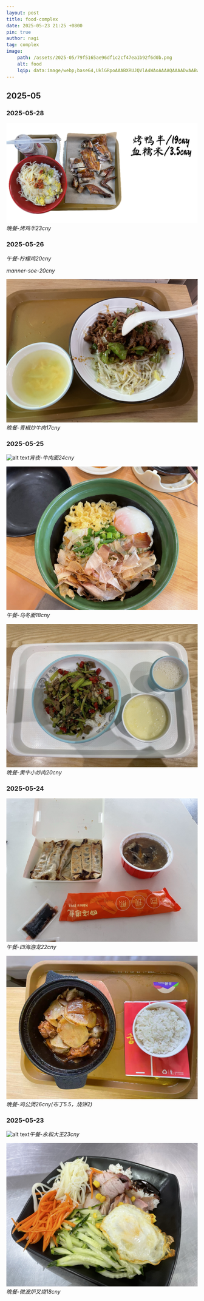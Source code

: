 ```yaml
---
layout: post
title: food-complex
date: 2025-05-23 21:25 +0800
pin: true
author: nagi
tag: complex
image: 
    path: /assets/2025-05/79f5165ae96df1c2cf47ea1b92f6d0b.png
    alt: food
    lqip: data:image/webp;base64,UklGRpoAAABXRUJQVlA4WAoAAAAQAAAADwAABwAAQUxQSDIAAAARL0AmbZurmr57yyIiqE8oiG0bejIYEQTgqiDA9vqnsUSI6H+oAERp2HZ65qP/VIAWAFZQOCBCAAAA8AEAnQEqEAAIAAVAfCWkAALp8sF8rgRgAP7o9FDvMCkMde9PK7euH5M1m6VWoDXf2FkP3BqV0ZYbO6NA/VFIAAAA
---
```


## 2025-05

### 2025-05-28

![alt text](../assets/2025-05/79f5165ae96df1c2cf47ea1b92f6d0b.png)_晚餐-烤鸡半23cny_

### 2025-05-26

_午餐-柠檬鸡20cny_

_manner-soe-20cny_

![alt text](../assets/2025-05/245bb702c6eb24d5594174885878131.jpg)_晚餐-青椒炒牛肉17cny_

### 2025-05-25

![alt text](../assets/2025-05/458c5644493df368f154e499aa14d12.jpg)_宵夜-牛肉面24cny_

![alt text](../assets/2025-05/44b699ccbe272916387e92d6c1d6976.jpg)_午餐-乌冬面18cny_

![alt text](../assets/2025-05/3b62199e37cc5e41ac715e67f0b1a49.jpg)_晚餐-黄牛小炒肉20cny_


### 2025-05-24

![alt text](../assets/2025-05/39046af72a430e4bcb8889ff0aef4d6.jpg)_午餐-四海游龙22cny_

![alt text](../assets/2025-05/e73b3406fef477aa9f3473f041217f3.jpg)_晚餐-鸡公煲26cny(布丁5.5，烧饼2)_

### 2025-05-23

![alt text](../assets/2025-05/1b25fe2a9aa17cd399531e05eff7c48.jpg)_午餐-永和大王23cny_

![alt text](../assets/2025-05/da812e26ad6619e9fcd7c8dd9db0bbf.jpg)_晚餐-微波炉叉烧18cny_

